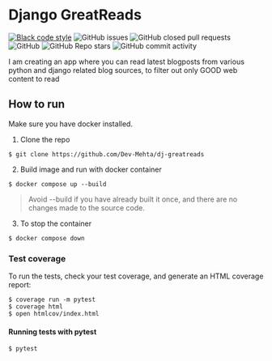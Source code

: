# Django GreatReads
[![Black code style](https://img.shields.io/badge/code%20style-black-000000.svg)](https://github.com/ambv/black) ![GitHub issues](https://img.shields.io/github/issues/Dev-Mehta/dj-greatreads) ![GitHub closed pull requests](https://img.shields.io/github/issues-pr-closed/Dev-Mehta/dj-greatreads) ![GitHub](https://img.shields.io/github/license/Dev-Mehta/dj-greatreads) ![GitHub Repo stars](https://img.shields.io/github/stars/Dev-Mehta/dj-greatreads?style=social) ![GitHub commit activity](https://img.shields.io/github/commit-activity/m/Dev-Mehta/dj-greatreads)

 I am creating an app where you can read latest blogposts from various python and django related blog sources, to filter out only GOOD web content to read

## How to run

Make sure you have docker installed.

1. Clone the repo
```
$ git clone https://github.com/Dev-Mehta/dj-greatreads
```

2. Build image and run with docker container

```
$ docker compose up --build
```

> Avoid --build if you have already built it once, and there are no changes made to the source code.

3. To stop the container
```
$ docker compose down
```
### Test coverage

To run the tests, check your test coverage, and generate an HTML coverage report:

    $ coverage run -m pytest
    $ coverage html
    $ open htmlcov/index.html

#### Running tests with pytest

    $ pytest
